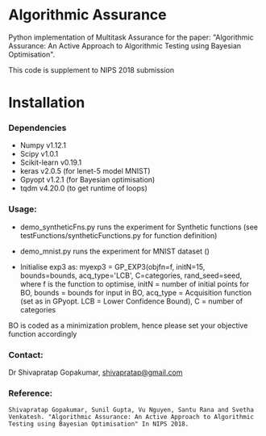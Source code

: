 # Algorithmic Assurance

Python implementation of Multitask Assurance for the paper:
 "Algorithmic Assurance: An Active Approach to Algorithmic Testing using Bayesian Optimisation".

This code is supplement to NIPS 2018 submission

Installation
============

### Dependencies
* Numpy v1.12.1
* Scipy v1.0.1
* Scikit-learn v0.19.1 
* keras v2.0.5  (for lenet-5 model MNIST)
* Gpyopt v1.2.1	(for Bayesian optimisation)
* tqdm v4.20.0	(to get runtime of loops)


### Usage:
* demo_syntheticFns.py runs the experiment for Synthetic functions (see testFunctions/syntheticFunctions.py for function definition)
* demo_mnist.py runs the experiment for MNIST dataset ()

* Initialise exp3 as: myexp3 = GP_EXP3(objfn=f, initN=15, bounds=bounds, acq_type='LCB', C=categories, rand_seed=seed, where f is the function to optimise, initN = number of initial points for BO, bounds = bounds for input in BO, acq_type = Acquisition function (set as in GPyopt. LCB = Lower Confidence Bound), C = number of categories


BO is coded as a minimization problem, hence please set your objective function accordingly


### Contact:
Dr Shivapratap Gopakumar, shivapratap@gmail.com

### Reference:
    Shivapratap Gopakumar, Sunil Gupta, Vu Nguyen, Santu Rana and Svetha Venkatesh. "Algorithmic Assurance: An Active Approach to Algorithmic Testing using Bayesian Optimisation" In NIPS 2018.
